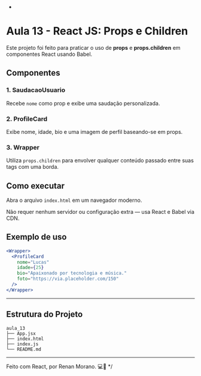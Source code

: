 *
# Aula 13 - React JS: Props e Children

Este projeto foi feito para praticar o uso de **props** e **props.children** em componentes React usando Babel.

## Componentes

### 1. SaudacaoUsuario
Recebe `nome` como prop e exibe uma saudação personalizada.

### 2. ProfileCard
Exibe nome, idade, bio e uma imagem de perfil baseando-se em props.

### 3. Wrapper
Utiliza `props.children` para envolver qualquer conteúdo passado entre suas tags com uma borda.

## Como executar

Abra o arquivo `index.html` em um navegador moderno.

Não requer nenhum servidor ou configuração extra — usa React e Babel via CDN.

## Exemplo de uso
```jsx
<Wrapper>
  <ProfileCard 
    nome="Lucas" 
    idade={25} 
    bio="Apaixonado por tecnologia e música." 
    foto="https://via.placeholder.com/150" 
  />
</Wrapper>
```

---

## Estrutura do Projeto

```treeview
aula_13
├── App.jsx
├── index.html
├── index.js
└── README.md
```

---

Feito com React, por Renan Morano. 💻🚀
*/
